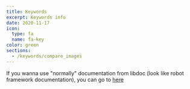 ```yaml
---
title: Keywords
excerpt: Keywords info
date: 2020-11-17
icon:
  type: fa
  name: fa-key
color: green
sections:
  - /keywords/compare_images
---
```

 If you wanna use "normally" documentation from libdoc (look like robot framework documentation), you can go to [here](/WatchUI/rf_documentation/)